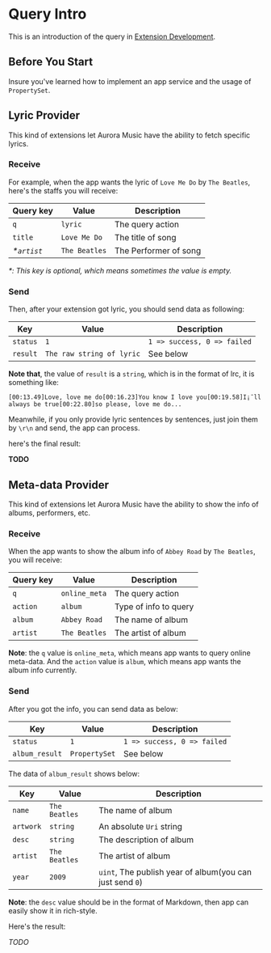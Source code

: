 # Query Intro

This is an introduction of the query in [Extension Development](./Extension%20Development.md).

## Before You Start

Insure you've learned how to implement an app service and the usage of `PropertySet`.

## Lyric Provider

This kind of extensions let Aurora Music have the ability to fetch specific lyrics.

### Receive
For example, when the app wants the lyric of `Love Me Do` by `The Beatles`, here's the staffs you will receive:

| Query key | Value | Description |
| --- | --- | --- |
| `q` | `lyric` | The query action |
| `title` | `Love Me Do` | The title of song |
| *\*`artist`* | `The Beatles` | The Performer of song |

*\*: This key is optional, which means sometimes the value is empty.*

### Send
Then, after your extension got lyric, you should send data as following:

| Key | Value | Description |
| --- | --- | --- |
| `status` | `1` | `1 => success, 0 => failed` |
| `result` | `The raw string of lyric` | See below |

**Note that**, the value of `result` is a `string`, which is in the format of lrc, it is something like:

`[00:13.49]Love, love me do[00:16.23]You know I love you[00:19.58]I¡¯ll always be true[00:22.80]so please, love me do...`

Meanwhile, if you only provide lyric sentences by sentences, just join them by `\r\n` and send, the app can process.

here's the final result:

**TODO**

## Meta-data Provider

This kind of extensions let Aurora Music have the ability to show the info of albums, performers, etc.

### Receive
When the app wants to show the album info of `Abbey Road` by `The Beatles`, you will receive:

| Query key | Value | Description |
| --- | --- | --- |
| `q` | `online_meta` | The query action |
| `action` | `album` | Type of info to query |
| `album` | `Abbey Road` | The name of album |
| `artist` | `The Beatles` | The artist of album |

**Note**: the `q` value is `online_meta`, which means app wants to query online meta-data. And the `action` value is `album`, which means app wants the album info currently.

### Send
After you got the info, you can send data as below:

| Key | Value | Description |
| --- | --- | --- |
| `status` | `1` | `1 => success, 0 => failed` |
| `album_result` | `PropertySet` | See below |

The data of `album_result` shows below:

| Key | Value | Description |
| --- | --- | --- |
| `name` | `The Beatles` | The name of album |
| `artwork` | `string` | An absolute `Uri` string |
| `desc` | `string` | The description of album |
| `artist` | `The Beatles` | The artist of album |
| `year` | `2009` | `uint`, The publish year of album(you can just send `0`) |

**Note**: the `desc` value should be in the format of Markdown, then app can easily show it in rich-style.

Here's the result:

*TODO*
